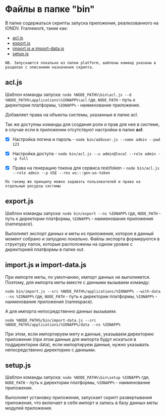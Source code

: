 # Файлы в папке "bin"

В папке содержаться скрипты запуска приложения, реализованного на IONDV. Framework, такие как:

* [acl.js](https://git.iondv.ru/ION/platform/blob/ORG-330/docs/ru/1_system_deployment/files_in_folder_bin.md#acljs-1)
* [export.js](https://git.iondv.ru/ION/platform/blob/ORG-330/docs/ru/1_system_deployment/files_in_folder_bin.md#exportjs-1)
* [import.js и import-data.js](https://git.iondv.ru/ION/platform/blob/ORG-330/docs/ru/1_system_deployment/files_in_folder_bin.md#importjs-%D0%B8-import-datajs-1)
* [setup.js](https://git.iondv.ru/ION/platform/blob/ORG-330/docs/ru/1_system_deployment/files_in_folder_bin.md#setupjs-1)

```
NB. Запускаются локально из папки platform, шаблоны команд указаны в разделах с описанием назначения скрипта.
```

## acl.js

Шаблон команды запуска: `node %NODE_PATH%\bin\acl.js --d %NODE_PATH%\applications\%IONAPP%\acl`
где, `NODE_PATH` - путь к директории платформы, `%IONAPP%` - наименование приложения.

Добавляет права на объекты системы, указанные в папке acl.

Так же доступны команды для создания роли и прав для нее в системе, в случае если в приложении отсутствуют настройки в папке **acl**:

- [x] Настройка логина и пароль - `node bin/adduser.js --name admin --pwd 123`

- [x] Настройка доступа - `node bin/acl.js --u admin@local --role admin --p full`

- [x] Права на генерацию токена для сервиса rest/token - `node bin/acl.js --role admin --p USE --res ws:::gen-ws-token`

```
По такому же принципу можно задавать пользователей и права на отдельные ресурсы системы
```

## export.js

Шаблон команды запуска: `node bin/export --ns %IONAPP%`
где, `NODE_PATH` - путь к директории платформы, `%IONAPP%` - наименование приложения (namespace).

Выполняет экспорт данных и меты из приложения, которое в данный момент собрано и запущено локально. 
Файлы экспорта формируются в структуру папок, которые расположены на одном уровне с директорией платформы в папке _out_.

## import.js и import-data.js

При импорте меты, по умолчанию, импорт данных не выполняется. Поэтому,
для импорта меты вместе с данными вызываем команду:

`node bin/import.js --src %NODE_PATH%/applications/%IONAPP% --with-data --ns %IONAPP%`
где, `NODE_PATH` - путь к директории платформы, `%IONAPP%` - наименование приложения (namespace).

А для импорта непосредственно данных вызываем:

`node %NODE_PATH%/bin/import-data.js --src %NODE_PATH%/applications/%IONAPP%/data --ns %IONAPP%`

При этом, если импортируем мету и данные, указываем директорию приложения (при этом данные для импорта будут искаться в поддиректории data), если импортируем данные, нужно указывать непосредственно директорию с данными.

## setup.js

Шаблон команды запуска: `node %NODE_PATH%\bin\setup %IONAPP%`
где, `NODE_PATH` - путь к директории платформы, `%IONAPP%` - наименование приложения.

Выполняет установку приложения, запускает скрипт развертывания приложения, что включает в себя импорт и запись в базу данных меты модулей приложения.